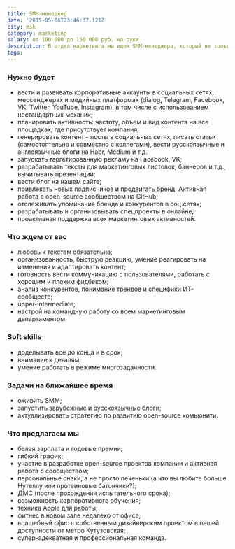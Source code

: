 ```yaml
---
title: SMM-менеджер
date: '2015-05-06T23:46:37.121Z'
city: msk
category: marketing
salary: от 100 000 до 150 000 руб. на руки
description: В отдел маркетинга мы ищем SMM-менеджера, который не только будет вести наши соцсети, но и выстраивать диалог с IT комьюнити с помощью оригинального и вовлекающего контента.
tags:
---
```


### Нужно будет

- вести и развивать корпоративные аккаунты в социальных сетях, мессенджерах и медийных платформах (dialog, Telegram, Facebook, VK, Twitter, YouTube, Instagram), в том числе с использованием нестандартных механик;
- планировать активность: частоту, объем и вид контента на все площадках, где присутствует компания;
- генерировать контент - посты в социальных сетях, писать статьи (самостоятельно и совместно с коллегами), вести русскоязычные и англоязычные блоги на Habr, Medium и т.д.
- запускать таргетированную рекламу на Facebook, VK;
- разрабатывать тексты для маркетинговых листовок, баннеров и т.д., вычитывать презентации;
- вести блог на нашем сайте;
- привлекать новых подписчиков и продвигать бренд. Активная работа с open-source сообществом на GitHub;
- отслеживать упоминания бренда и конкурентов в соц.сетях;
- разрабатывать и организовывать спецпроекты в онлайне;
- проактивная поддержка всех маркетинговых активностей.

### Что ждем от вас

- любовь к текстам обязательна;
- организованность, быструю реакцию, умение реагировать на изменения и адаптировать контент;
- готовность вести коммуникацию с пользователями, работать с хорошим и плохим фидбеком;
- анализ конкурентов, понимание трендов и специфики ИТ-сообществ;
- upper-intermediate;
- настрой на командную работу со всем маркетинговым департаментом.

### Soft skills

- доделывать все до конца и в срок;
- внимание к деталям;
- умение работать в режиме многозадачности.

### Задачи на ближайшее время

- оживить SMM;
- запустить зарубежные и русскоязычные блоги;
- актуализировать стратегию по развитию open-source комьюнити.

### Что предлагаем мы

- белая зарплата и годовые премии;
- гибкий график;
- участие в разработке open-source проектов компании и активная работа с сообществом;
- персональные снэки, а не просто печеньки (а что вы любите больше Нутеллу или протеиновые батончики?);
- ДМС (после прохождения испытательного срока);
- возможность корпоративного обучения;
- техника Apple для работы;
- фитнес в новом зале недалеко от офиса;
- волшебный офис с собственным дизайнерским проектом в пешей доступности от метро Кутузовская;
- супер-адекватная и профессиональная команда.
